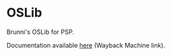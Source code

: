 # OSLib
Brunni's OSLib for PSP.

Documentation available [here](https://web.archive.org/web/20110610001441/http://oslib.playeradvance.org/doku.php) (Wayback Machine link).
